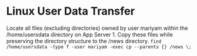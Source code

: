 # Linux User Data Transfer
Locate all files (excluding directories) owned by user mariyam within the /home/usersdata directory on App Server 1. Copy these files while preserving the directory structure to the /news directory.
`find /home/usersdata -type f -user mariyam -exec cp --parents {} /news \;`